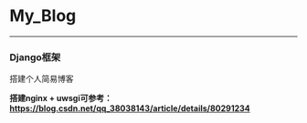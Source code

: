 # My_Blog
---
### Django框架
搭建个人简易博客

**搭建nginx + uwsgi可参考：
https://blog.csdn.net/qq_38038143/article/details/80291234**
